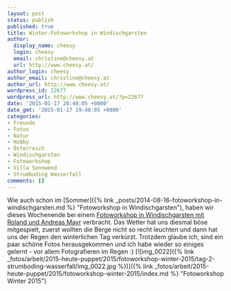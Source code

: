 ```yaml
---
layout: post
status: publish
published: true
title: Winter-Fotoworkshop in Windischgarsten
author:
  display_name: cheesy
  login: cheesy
  email: christine@cheesy.at
  url: http://www.cheesy.at/
author_login: cheesy
author_email: christine@cheesy.at
author_url: http://www.cheesy.at/
wordpress_id: 22677
wordpress_url: http://www.cheesy.at/?p=22677
date: '2015-01-17 20:48:05 +0000'
date_gmt: '2015-01-17 19:48:05 +0000'
categories:
- Freunde
- Fotos
- Natur
- Hobby
- Österreich
- Windischgarsten
- Fotoworkshop
- Villa Sonnwend
- Strumboding Wasserfall
comments: []
---
```

Wie auch schon im [Sommer]({% link _posts/2014-08-16-fotoworkshop-in-windischgarsten.md %} "Fotoworkshop in Windischgarsten"), haben wir dieses Wochenende bei einem [Fotoworkshop in Windischgarsten mit Roland und Andreas Mayr](http://www.villa-sonnwend.at/index.php?id=113) verbracht. Das Wetter hat uns diesmal böse mitgespielt, zuerst wollten die Berge nicht so recht leuchten und dann hat uns der Regen den winterlichen Tag verkürzt. Trotzdem glaube ich, sind ein paar schöne Fotos herausgekommen und ich habe wieder so einiges gelernt - vor allem Fotografieren im Regen :)
[![img_0022]({% link _fotos/arbeit/2015-heute-puppet/2015/fotoworkshop-winter-2015/tag-2-strumboding-wasserfall/img_0022.jpg %})]({% link _fotos/arbeit/2015-heute-puppet/2015/fotoworkshop-winter-2015/index.md %} "Fotoworkshop Winter 2015")
